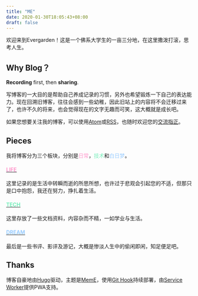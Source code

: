```yaml
---
title: "ME"
date: 2020-01-30T18:05:43+08:00
draft: false
---
```


欢迎来到Evergarden！这是一个佛系大学生的一亩三分地，在这里撒泼打滚，思考人生。

## Why Blog？

**Recording** first, then **sharing**. 

写博客的一大目的是帮助自己养成记录的习惯，另外也希望锻炼一下自己的表达能力。现在回溯旧博客，往往会感到一些幼稚，因此旧站上的内容将不会迁移过来了，也许不久的将来，也会觉得现在的文字无趣而可笑，这大概就是成长吧。

如果您想要关注我的博客，可以使用[Atom](../atom.xml)或[RSS](../rss.xml)，也随时欢迎您的[交流指正](mailto:wangshaohang.0416.china@gmail.com)。



## Pieces

我将博客分为三个板块，分别是<font color="#f9c">日常</font>，<font color="#7eb">技术</font>和<font color="#9cf">白日梦</font>。

#### [<font color="#f9c">LIFE</font>](../life/)

这里记录的是生活中转瞬而逝的所思所想，也许过于悲观会引起您的不适，但那只是口中抱怨，我还在努力，挣扎着生活。

#### [<font color="#7eb">TECH</font>](../tech/)

这里存放了一些文档资料，内容杂而不精，一如学业与生活。

#### [<font color="#9cf">DREAM</font>](../dream/)

最后是一些书评、影评及游记，大概是惨淡人生中的偷闲即闲，知足便足吧。



## Thanks

博客自豪地由[Hugo](https://gohugo.io/)驱动，主题是[MemE](https://github.com/reuixiy/hugo-theme-meme)，使用[Git Hook](https://git.everness.me/Everness/blog)持续部署，由[Service Worker](https://developers.google.com/web/fundamentals/primers/service-workers/)提供PWA支持。